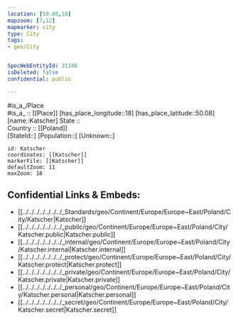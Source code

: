 ```yaml
---
location: [50.08,18] 
mapzoom: [7,12] 
mapmarker: city 
type: City
tags:
- geo/City


SpocWebEntityId: 31346
isDeleted: false
confidential: public

---
```

#is_a_/Place  
#is_a_ :: [[Place]] 
[has_place_longitude::18] 
[has_place_latitude::50.08] 
[name::Katscher] 
State ::  
Country :: [[Poland]]  
[StateId::] 
[Population::] 
[Unknown::] 


```leaflet
id: Katscher
coordinates: [[Katscher]] 
markerFile: [[Katscher]] 
defaultZoom: 11 
maxZoom: 18
```


## Confidential Links & Embeds: 
- [[../../../../../../../_Standards/geo/Continent/Europe/Europe~East/Poland/City/Katscher|Katscher]] 
- [[../../../../../../../_public/geo/Continent/Europe/Europe~East/Poland/City/Katscher.public|Katscher.public]] 
- [[../../../../../../../_internal/geo/Continent/Europe/Europe~East/Poland/City/Katscher.internal|Katscher.internal]] 
- [[../../../../../../../_protect/geo/Continent/Europe/Europe~East/Poland/City/Katscher.protect|Katscher.protect]] 
- [[../../../../../../../_private/geo/Continent/Europe/Europe~East/Poland/City/Katscher.private|Katscher.private]] 
- [[../../../../../../../_personal/geo/Continent/Europe/Europe~East/Poland/City/Katscher.personal|Katscher.personal]] 
- [[../../../../../../../_secret/geo/Continent/Europe/Europe~East/Poland/City/Katscher.secret|Katscher.secret]] 
